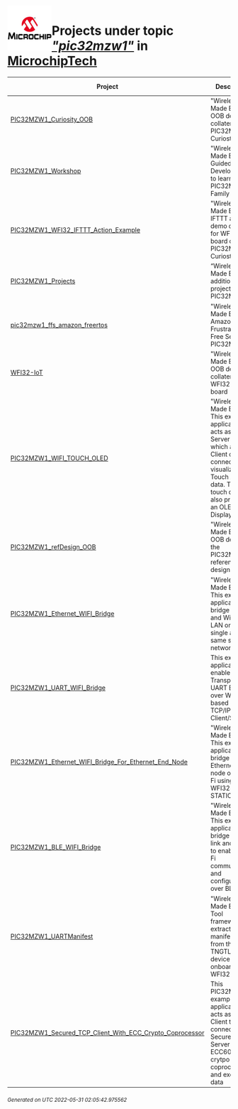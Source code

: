 <img align="left" width="100" height="100" src="logo.jpg">

# Projects under topic [*"pic32mzw1"*](https://github.com/search?q=org%3AMicrochipTech+topic%3Apic32mzw1&type=repository) in [MicrochipTech](https://github.com/MicrochipTech)

|**Project**|**Description**|**Latest Release**|
|---|---|---|
[PIC32MZW1_Curiosity_OOB](https://github.com/MicrochipTech/PIC32MZW1_Curiosity_OOB) | "Wireless Made Easy!" - OOB demo collateral for PIC32MZW1 Curiosty board | [v2.0.2](https://github.com/MicrochipTech/PIC32MZW1_Curiosity_OOB/releases/tag/v2.0.2)
[PIC32MZW1_Workshop](https://github.com/MicrochipTech/PIC32MZW1_Workshop) | "Wireless Made Easy!" - Guided System Development to learn PIC32MZ W1 Family Device | N/A
[PIC32MZW1_WFI32_IFTTT_Action_Example](https://github.com/MicrochipTech/PIC32MZW1_WFI32_IFTTT_Action_Example) | "Wireless Made Easy!" - IFTTT action demo collateral for WFI32-IoT board or PIC32MZW1 Curiosty board | N/A
[PIC32MZW1_Projects](https://github.com/MicrochipTech/PIC32MZW1_Projects) | “Wireless Made Easy!" - additional projects for PIC32MZW1 | N/A
[pic32mzw1_ffs_amazon_freertos](https://github.com/MicrochipTech/pic32mzw1_ffs_amazon_freertos) | "Wireless Made Easy!" - Amazon Frustration Free Setup for PIC32MZW1 | N/A
[WFI32-IoT](https://github.com/MicrochipTech/WFI32-IoT) | "Wireless Made Easy!" - OOB demo collateral for WFI32-IoT board | [v1.6](https://github.com/MicrochipTech/WFI32-IoT/releases/tag/v1.6)
[PIC32MZW1_WIFI_TOUCH_OLED](https://github.com/MicrochipTech/PIC32MZW1_WIFI_TOUCH_OLED) | "Wireless Made Easy!" - This example application acts as a TCP Server to which a TCP Client can connect and visualize QT7 Touch Xpro data. The touch data are also printed on an OLED Display. | N/A
[PIC32MZW1_refDesign_OOB](https://github.com/MicrochipTech/PIC32MZW1_refDesign_OOB) | "Wireless Made Easy!" - OOB demo for the PIC32MZW1 reference design board | [v1.0.0](https://github.com/MicrochipTech/PIC32MZW1_refDesign_OOB/releases/tag/v1.0.0)
[PIC32MZW1_Ethernet_WIFI_Bridge](https://github.com/MicrochipTech/PIC32MZW1_Ethernet_WIFI_Bridge) | "Wireless Made Easy!" - This example application bridge the LAN and Wireless LAN on a single and same sub network | N/A
[PIC32MZW1_UART_WIFI_Bridge](https://github.com/MicrochipTech/PIC32MZW1_UART_WIFI_Bridge) | This example application enable a Transparent UART Bridge over Wi-Fi based on TCP/IP Client/Server | N/A
[PIC32MZW1_Ethernet_WIFI_Bridge_For_Ethernet_End_Node](https://github.com/MicrochipTech/PIC32MZW1_Ethernet_WIFI_Bridge_For_Ethernet_End_Node) | "Wireless Made Easy!" - This example application bridge the Ethernet end node over Wi-Fi using WFI32E as a STATION | N/A
[PIC32MZW1_BLE_WIFI_Bridge](https://github.com/MicrochipTech/PIC32MZW1_BLE_WIFI_Bridge) | "Wireless Made Easy!" - This example application bridge the BLE link and Wi-Fi to enable Wi-Fi communication and configuration over BLE | N/A
[PIC32MZW1_UARTManifest](https://github.com/MicrochipTech/PIC32MZW1_UARTManifest) | "Wireless Made Easy!" - Tool framework to extract manifest file from the TNGTLS device onboard a WFI32 module  | [v1.3.0](https://github.com/MicrochipTech/PIC32MZW1_UARTManifest/releases/tag/v1.3.0)
[PIC32MZW1_Secured_TCP_Client_With_ECC_Crypto_Coprocessor](https://github.com/MicrochipTech/PIC32MZW1_Secured_TCP_Client_With_ECC_Crypto_Coprocessor) | This PIC32MZW1 example application acts as a TCP Client to connect to Secured TCP Server with ECC608 TNG crytpo coprocessor and exchange data | N/A


<sub><i>Generated on UTC 2022-05-31 02:05:42.975562</i></sub>
